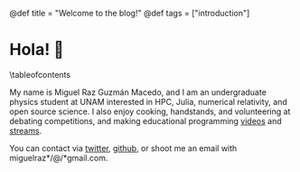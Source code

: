 @def title = "Welcome to the blog!"
@def tags = ["introduction"]

# Hola! :wave:

\tableofcontents <!-- you can use \toc as well -->

My name is Miguel Raz Guzmán Macedo, and I am an undergraduate physics student at UNAM interested in HPC, Julia, numerical relativity, and open source science. I also enjoy cooking, handstands, and volunteering at debating competitions, and making educational programming [videos](https://www.youtube.com/channel/UC840v4b_71e78fmPHiCPQVg) and [streams](https://www.twitch.tv/BrainRPG).

You can contact via [twitter](https://twitter.com/miguelraz_), [github](https://github.com/miguelraz), or shoot me an email with miguelraz*/@/*gmail.com.
